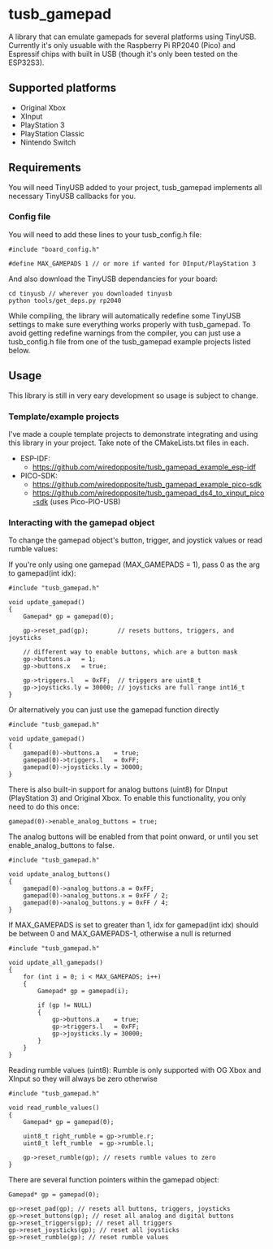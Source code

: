 # tusb_gamepad
A library that can emulate gamepads for several platforms using TinyUSB. Currently it's only usuable with the Raspberry Pi RP2040 (Pico) and Espressif chips with built in USB (though it's only been tested on the ESP32S3).

## Supported platforms
- Original Xbox
- XInput
- PlayStation 3
- PlayStation Classic
- Nintendo Switch

## Requirements
You will need TinyUSB added to your project, tusb_gamepad implements all necessary TinyUSB callbacks for you. 

### Config file
You will need to add these lines to your tusb_config.h file:
```
#include "board_config.h"

#define MAX_GAMEPADS 1 // or more if wanted for DInput/PlayStation 3
```
And also download the TinyUSB dependancies for your board:
```
cd tinyusb // wherever you downloaded tinyusb
python tools/get_deps.py rp2040
```
While compiling, the library will automatically redefine some TinyUSB settings to make sure everything works properly with tusb_gamepad. To avoid getting redefine warnings from the compiler, you can just use a tusb_config.h file from one of the tusb_gamepad example projects listed below.

## Usage
This library is still in very eary development so usage is subject to change. 

### Template/example projects

I've made a couple template projects to demonstrate integrating and using this library in your project. Take note of the CMakeLists.txt files in each.

- ESP-IDF: 
    - https://github.com/wiredopposite/tusb_gamepad_example_esp-idf
- PICO-SDK: 
    - https://github.com/wiredopposite/tusb_gamepad_example_pico-sdk
    - https://github.com/wiredopposite/tusb_gamepad_ds4_to_xinput_pico-sdk (uses Pico-PIO-USB)

### Interacting with the gamepad object
To change the gamepad object's button, trigger, and joystick values or read rumble values:

If you're only using one gamepad (MAX_GAMEPADS = 1), pass 0 as the arg to gamepad(int idx):
```
#include "tusb_gamepad.h"

void update_gamepad()
{
    Gamepad* gp = gamepad(0);

    gp->reset_pad(gp);        // resets buttons, triggers, and joysticks

    // different way to enable buttons, which are a button mask
    gp->buttons.a   = 1;
    gp->buttons.x   = true;

    gp->triggers.l   = 0xFF;  // triggers are uint8_t
    gp->joysticks.ly = 30000; // joysticks are full range int16_t
}
```
Or alternatively you can just use the gamepad function directly
```
#include "tusb_gamepad.h"

void update_gamepad()
{
    gamepad(0)->buttons.a    = true; 
    gamepad(0)->triggers.l   = 0xFF; 
    gamepad(0)->joysticks.ly = 30000;
}
```
There is also built-in support for analog buttons (uint8) for DInput (PlayStation 3) and Original Xbox. To enable this functionality, you only need to do this once:
```
gamepad(0)->enable_analog_buttons = true;
```
The analog buttons will be enabled from that point onward, or until you set enable_analog_buttons to false.
```
#include "tusb_gamepad.h"

void update_analog_buttons()
{
    gamepad(0)->analog_buttons.a = 0xFF;
    gamepad(0)->analog_buttons.x = 0xFF / 2;
    gamepad(0)->analog_buttons.y = 0xFF / 4;
}
```

If MAX_GAMEPADS is set to greater than 1, idx for gamepad(int idx) should be between 0 and MAX_GAMEPADS-1, otherwise a null is returned
```
#include "tusb_gamepad.h"

void update_all_gamepads()
{
    for (int i = 0; i < MAX_GAMEPADS; i++)
    {
        Gamepad* gp = gamepad(i);

        if (gp != NULL)
        {
            gp->buttons.a    = true; 
            gp->triggers.l   = 0xFF; 
            gp->joysticks.ly = 30000;
        }
    }
}
```
Reading rumble values (uint8):
Rumble is only supported with OG Xbox and XInput so they will always be zero otherwise
```
#include "tusb_gamepad.h"

void read_rumble_values()
{
    Gamepad* gp = gamepad(0);

    uint8_t right_rumble = gp->rumble.r;
    uint8_t left_rumble  = gp->rumble.l;

    gp->reset_rumble(gp); // resets rumble values to zero
}
```
There are several function pointers within the gamepad object:
```
Gamepad* gp = gamepad(0);

gp->reset_pad(gp); // resets all buttons, triggers, joysticks
gp->reset_buttons(gp); // reset all analog and digital buttons
gp->reset_triggers(gp); // reset all triggers
gp->reset_joysticks(gp); // reset all joysticks
gp->reset_rumble(gp); // reset rumble values
```